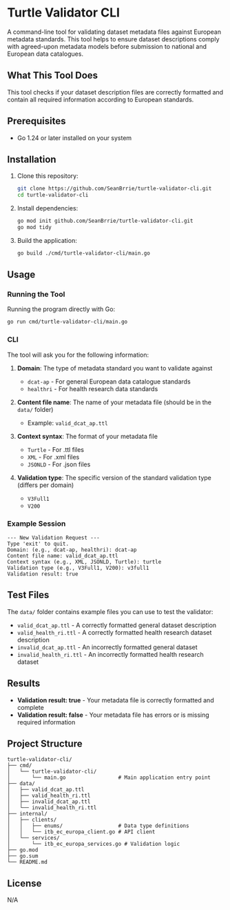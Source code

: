 # Turtle Validator CLI

A command-line tool for validating dataset metadata files against European metadata standards. This tool helps to ensure dataset descriptions comply with agreed-upon metadata models before submission to national and European data catalogues.

## What This Tool Does

This tool checks if your dataset description files are correctly formatted and contain all required information according to European standards.

## Prerequisites

- Go 1.24 or later installed on your system

## Installation

1. Clone this repository:
   ```bash
   git clone https://github.com/SeanBrrie/turtle-validator-cli.git
   cd turtle-validator-cli
   ```

2. Install dependencies:
   ```bash
   go mod init github.com/SeanBrrie/turtle-validator-cli.git
   go mod tidy
   ```

3. Build the application:
   ```bash
   go build ./cmd/turtle-validator-cli/main.go
   ```

## Usage

### Running the Tool

Running the program directly with Go:

```bash
go run cmd/turtle-validator-cli/main.go
```

### CLI

The tool will ask you for the following information:

1. **Domain**: The type of metadata standard you want to validate against
    - `dcat-ap` - For general European data catalogue standards
    - `healthri` - For health research data standards

2. **Content file name**: The name of your metadata file (should be in the `data/` folder)
    - Example: `valid_dcat_ap.ttl`

3. **Context syntax**: The format of your metadata file
    - `Turtle` - For .ttl files
    - `XML` - For .xml files
    - `JSONLD` - For .json files

4. **Validation type**: The specific version of the standard validation type (differs per domain)
    - `V3Full1`
    - `V200`

### Example Session

```
--- New Validation Request ---
Type 'exit' to quit.
Domain: (e.g., dcat-ap, healthri): dcat-ap
Content file name: valid_dcat_ap.ttl
Context syntax (e.g., XML, JSONLD, Turtle): turtle
Validation type (e.g., V3Full1, V200): v3full1
Validation result: true
```

## Test Files

The `data/` folder contains example files you can use to test the validator:

- `valid_dcat_ap.ttl` - A correctly formatted general dataset description
- `valid_health_ri.ttl` - A correctly formatted health research dataset description
- `invalid_dcat_ap.ttl` - An incorrectly formatted general dataset
- `invalid_health_ri.ttl` - An incorrectly formatted health research dataset

## Results

- **Validation result: true** - Your metadata file is correctly formatted and complete
- **Validation result: false** - Your metadata file has errors or is missing required information

## Project Structure

```
turtle-validator-cli/
├── cmd/
│   └── turtle-validator-cli/
│       └── main.go                 # Main application entry point
├── data/                           
│   ├── valid_dcat_ap.ttl
│   ├── valid_health_ri.ttl
│   ├── invalid_dcat_ap.ttl
│   └── invalid_health_ri.ttl
├── internal/
│   ├── clients/
│   │   ├── enums/                  # Data type definitions
│   │   └── itb_ec_europa_client.go # API client
│   └── services/
│       └── itb_ec_europa_services.go # Validation logic
├── go.mod
├── go.sum
└── README.md
```

## License

N/A
